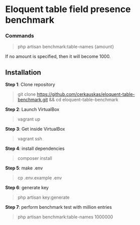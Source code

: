 # Eloquent table field presence benchmark

### Commands
> php artisan benchmark:table-names {amount}

If no amount is specified, then it will become 1000.

## Installation
**Step 1**: Clone repository
> git clone https://github.com/cerkauskas/eloquent-table-benchmark.git && cd eloquent-table-benchmark

**Step 2**: Launch VirtualBox
> vagrant up

**Step 3**: Get inside VirtualBox
> vagrant ssh

**Step 4**: install dependencies
> composer install

**Step 5**: make .env
> cp .env.example .env

**Step 6**: generate key
> php artisan key:generate

**Step 7**: perform benchmark test with million entries
> php artisan benchmark:table-names 1000000
